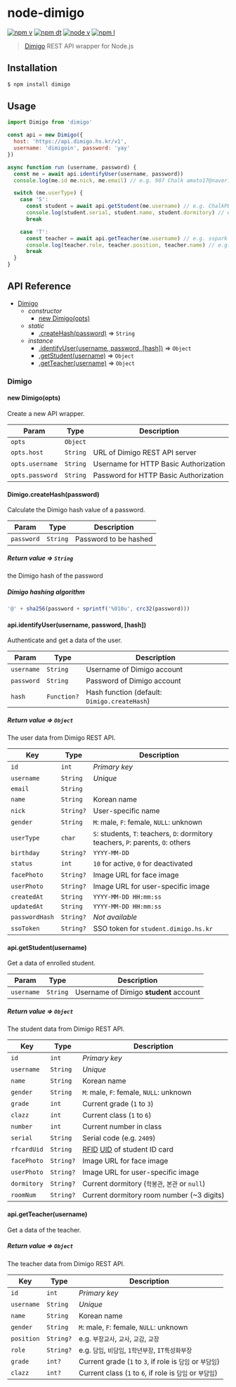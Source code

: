 # node-dimigo
[![npm v]][npm package] [![npm dt]][npm package] [![node v]][npm package] [![npm l]][npm package]

> [Dimigo] REST API wrapper for Node.js

## Installation
```bash
$ npm install dimigo
```

## Usage
```js
import Dimigo from 'dimigo'

const api = new Dimigo({
  host: 'https://api.dimigo.hs.kr/v1',
  username: 'dimigoin', password: 'yay'
})

async function run (username, password) {
  const me = await api.identifyUser(username, password))
  console.log(me.id me.nick, me.email) // e.g. 907 Chalk amato17@naver.com

  switch (me.userType) {
    case 'S':
      const student = await api.getStudent(me.username) // e.g. ChalkPE
      console.log(student.serial, student.name, student.dormitory) // e.g. 2409 박준영 학봉관
      break

    case 'T':
      const teacher = await api.getTeacher(me.username) // e.g. sspark
      console.log(teacher.role, teacher.position, teacher.name) // e.g. 비담임 교사 박성수
      break
  }
}
```

## API Reference
- [Dimigo](#dimigo)
  - *constructor*
    - [new Dimigo(opts)](#new-dimigoopts)
  - *static*
    - [.createHash(password)](#dimigocreatehashpassword) ⇒ `String`
  - *instance*
    - [.identifyUser(username, password, [hash])](#apiidentifyuserusername-password-hash) ⇒ `Object`
    - [.getStudent(username)](#apigetstudentusername) ⇒ `Object`
    - [.getTeacher(username)](#apigetteacherusername) ⇒ `Object`

### Dimigo

#### new Dimigo(opts)
Create a new API wrapper.

| Param | Type | Description |
| ----- | ----- | ----- |
| `opts` | `Object` | |
| `opts.host` | `String` | URL of Dimigo REST API server |
| `opts.username` | `String` | Username for HTTP Basic Authorization |
| `opts.password` | `String` | Password for HTTP Basic Authorization |

#### Dimigo.createHash(password)
Calculate the Dimigo hash value of a password.

| Param | Type | Description |
| ----- | ----- | ----- |
| `password` | `String` | Password to be hashed |

##### Return value ⇒ `String`
the Dimigo hash of the password

##### Dimigo hashing algorithm
```js
'@' + sha256(password + sprintf('%010u', crc32(password)))
```

#### api.identifyUser(username, password, [hash])
Authenticate and get a data of the user.

| Param | Type | Description |
| ----- | ----- | ----- |
| `username` | `String` | Username of Dimigo account |
| `password` | `String` | Password of Dimigo account |
| `hash` | `Function?` | Hash function (default: `Dimigo.createHash`) |

##### Return value ⇒ `Object`
The user data from Dimigo REST API.

| Key | Type | Description |
| ----- | ----- | ----- |
| `id` | `int` | *Primary key* |
| `username` | `String` | *Unique* |
| `email` | `String` | |
| `name` | `String` | Korean name |
| `nick` | `String?` | User-specific name |
| `gender` | `String` | `M`: male, `F`: female, `NULL`: unknown |
| `userType` | `char` | `S`: students, `T`: teachers, `D`: dormitory teachers, `P`: parents, `O`: others |
| `birthday` | `String?` | `YYYY-MM-DD` |
| `status` | `int` | `10` for active, `0` for deactivated |
| `facePhoto` | `String?` | Image URL for face image |
| `userPhoto` | `String?` | Image URL for user-specific image |
| `createdAt` | `String` | `YYYY-MM-DD HH:mm:ss` |
| `updatedAt` | `String` | `YYYY-MM-DD HH:mm:ss` |
| `passwordHash` | `String?` | *Not available* |
| `ssoToken` | `String?` | SSO token for `student.dimigo.hs.kr`

#### api.getStudent(username)
Get a data of enrolled student.

| Param | Type | Description |
| ----- | ----- | ----- |
| `username` | `String` | Username of Dimigo **student** account |

##### Return value ⇒ `Object`
The student data from Dimigo REST API.

| Key | Type | Description |
| ----- | ----- | ----- |
| `id` | `int` | *Primary key* |
| `username` | `String` | *Unique* |
| `name` | `String` | Korean name |
| `gender` | `String` | `M`: male, `F`: female, `NULL`: unknown |
| `grade` | `int` | Current grade (`1` to `3`) |
| `clazz` | `int` | Current class (`1` to `6`) |
| `number` | `int` | Current number in class |
| `serial` | `String` | Serial code (e.g. `2409`) |
| `rfcardUid` | `String` | [RFID][ISO 14443] [UID][ISO 15693] of student ID card |
| `facePhoto` | `String?` | Image URL for face image |
| `userPhoto` | `String?` | Image URL for user-specific image |
| `dormitory` | `String?` | Current dormitory (`학봉관`, `본관` or `null`) |
| `roomNum` | `String?` | Current dormitory room number (~3 digits) |

#### api.getTeacher(username)
Get a data of the teacher.

##### Return value ⇒ `Object`
The teacher data from Dimigo REST API.

| Key | Type | Description |
| ----- | ----- | ----- |
| `id` | `int` | *Primary key* |
| `username` | `String` | *Unique* |
| `name` | `String` | Korean name |
| `gender` | `String` | `M`: male, `F`: female, `NULL`: unknown |
| `position` | `String?` | e.g. `부장교사`, `교사`, `교감`, `교장` |
| `role` | `String?` | e.g. `담임`, `비담임`, `1학년부장`, `IT특성화부장` |
| `grade` | `int?` | Current grade (`1` to `3`, if role is `담임` or `부담임`) |
| `clazz` | `int?` | Current class (`1` to `6`, if role is `담임` or `부담임`) |

[Dimigo]: https://www.dimigo.hs.kr/

[node v]: https://img.shields.io/node/v/dimigo.svg
[npm l]: https://img.shields.io/npm/l/dimigo.svg
[npm v]: https://img.shields.io/npm/v/dimigo.svg
[npm dt]: https://img.shields.io/npm/dt/dimigo.svg
[npm package]: https://www.npmjs.com/package/dimigo


[ISO 14443]: https://en.wikipedia.org/wiki/ISO/IEC_14443
[ISO 15693]: https://en.wikipedia.org/wiki/ISO/IEC_15693

